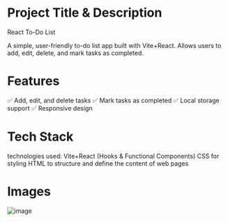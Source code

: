 # Project Title & Description
React To-Do List

A simple, user-friendly to-do list app built with Vite+React. Allows users to add, edit, delete, and mark tasks as completed.

# Features
✅ Add, edit, and delete tasks
✅ Mark tasks as completed
✅ Local storage support
✅ Responsive design

# Tech Stack
technologies used:
Vite+React (Hooks & Functional Components)
CSS for styling
HTML to structure and define the content of web pages

# Images
![image](https://github.com/user-attachments/assets/622bbe06-77fe-45e2-a7ac-1d553260e2e7)
